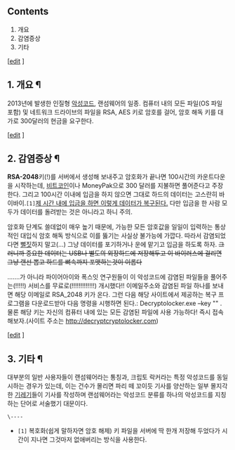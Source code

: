 ## Contents

    

1. 개요 
2. 감염증상 
3. 기타 

[[edit](http://rigvedawiki.net/r1/wiki.php/CryptoLocker?action=edit&section=1)
]

## 1. 개요 ¶

2013년에 발생한 인질형 [악성코드](%EC%95%85%EC%84%B1%EC%BD%94%EB%93%9C.md), 랜섬웨어의 일종.
컴퓨터 내의 모든 파일(OS 파일 포함) 및 네트워크 드라이브의 파일을 RSA, AES 키로 암호를 걸어, 암호 해독 키를 대가로
300달러의 현금을 요구한다.

  

[[edit](http://rigvedawiki.net/r1/wiki.php/CryptoLocker?action=edit&section=2)
]

## 2. 감염증상 ¶

**RSA-2048**키(!)를 서버에서 생성해 보내주고 암호화가 끝나면 100시간의 카운트다운을 시작하는데, [비트코인](%EB%B9%84%ED%8A%B8%EC%BD%94%EC%9D%B8.md)이나 MoneyPak으로 300 달러를 지불하면 풀어준다고 주장한다. 그리고 100시간 이내에 입금을 하지 않으면 그대로 하드의 데이터는 고스란히 바이바이.`[1]`[제 시간 내에 입금을 하면 이렇게 데이터가 복구된다.](http://kinlife.tistory.com/entry/%EC%A7%80%EC%98%A5%EC%9D%98-%EC%95%85%EC%84%B1%EC%BD%94%EB%93%9C-%ED%81%AC%EB%A6%BD%ED%86%A0%EB%9D%BD%EC%BB%A4Cryptolocker-%EA%B2%B0%EC%A0%9C%ED%95%98%EB%A9%B4-%EC%96%B4%EB%96%BB%EA%B2%8C-%EB%90%A0%EA%B9%8C) 다만 입금을 한 사람 모두가 데이터를 돌려받는 것은 아니라고 하니 주의.

  

암호화 단계도 쓸데없이 매우 높기 때문에, 가능한 모든 암호값을 일일이 입력하는 통상적인 대입식 암호 해독 방식으로 이를 뚫기는 사실상
불가능에 가깝다. 따라서 감염되었다면 [뻘짓](%EB%BB%98%EC%A7%93.md)하지 말고(...) 그냥 데이터를 포기하거나 운에
맡기고 입금을 하도록 하자. <del>그러니까 중요한 데이터는 USB나 별도의 외장하드에 저장해두고 이 바이러스에 걸리면 그냥 랜선 뽑고
하드를 뼈속까지 포맷하는것이 이롭다</del>

  

.......가 아니라 파이어아이와 폭스잇 연구원들이 이 악성코드에 감염된 파일들을 풀어주는(!!!!!) 서비스를
무료로(!!!!!!!!!!!!!) 개시했다!! 이메일주소와 감염된 파일 하나를 보내면 해당 이메일로 RSA_2048 키가 온다. 그런 다음
해당 사이트에서 제공하는 복구 프로그램을 다운로드받아 다음 명령을 시행하면 된다.: Decryptolocker.exe –key "<key>"
<Lockedfile>. 물론 해당 키는 자신의 컴퓨터 내에 있는 모든 감염된 파일에 사용 가능하다! 즉시 접속해보자.(사이트 주소는
<http://decryptcryptolocker.com>)

  

[[edit](http://rigvedawiki.net/r1/wiki.php/CryptoLocker?action=edit&section=3)
]

## 3. 기타 ¶

대부분의 일반 사용자들이 랜섬웨어라는 통칭과, 크립토 락커라는 특정 악성코드를 동일시하는 경우가 있는데, 이는 건수가 몰리면 파리 떼 꼬이듯
기사를 양산하는 일부 몰지각한 [기레기](%EA%B8%B0%EB%A0%88%EA%B8%B0.md)들이 기사를 작성하며 랜섬웨어라는
악성코드 분류를 하나의 악성코드를 지칭하는 단어로 서술했기 대문이다.

`\----`

  * `[1]` 복호화(쉽게 말하자면 암호 해제) 키 파일을 서버에 딱 한개 저장해 두었다가 시간이 지나면 그것마저 없애버리는 방식을 사용한다.

